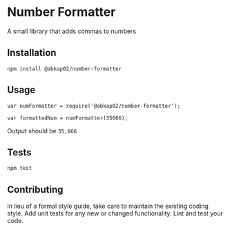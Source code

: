 Number Formatter
=========

A small library that adds commas to numbers

## Installation

  `npm install @abkap02/number-formatter`

## Usage

    var numFormatter = require('@abkap02/number-formatter');

    var formattedNum = numFormatter(35666);
  
  
  Output should be `35,666`
  
## Tests

  `npm test`

## Contributing

In lieu of a formal style guide, take care to maintain the existing coding style. Add unit tests for any new or changed functionality. Lint and test your code.
